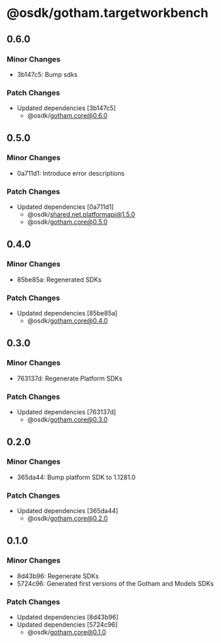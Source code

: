 # @osdk/gotham.targetworkbench

## 0.6.0

### Minor Changes

- 3b147c5: Bump sdks

### Patch Changes

- Updated dependencies [3b147c5]
  - @osdk/gotham.core@0.6.0

## 0.5.0

### Minor Changes

- 0a711d1: Introduce error descriptions

### Patch Changes

- Updated dependencies [0a711d1]
  - @osdk/shared.net.platformapi@1.5.0
  - @osdk/gotham.core@0.5.0

## 0.4.0

### Minor Changes

- 85be85a: Regenerated SDKs

### Patch Changes

- Updated dependencies [85be85a]
  - @osdk/gotham.core@0.4.0

## 0.3.0

### Minor Changes

- 763137d: Regenerate Platform SDKs

### Patch Changes

- Updated dependencies [763137d]
  - @osdk/gotham.core@0.3.0

## 0.2.0

### Minor Changes

- 365da44: Bump platform SDK to 1.1281.0

### Patch Changes

- Updated dependencies [365da44]
  - @osdk/gotham.core@0.2.0

## 0.1.0

### Minor Changes

- 8d43b96: Regenerate SDKs
- 5724c96: Generated first versions of the Gotham and Models SDKs

### Patch Changes

- Updated dependencies [8d43b96]
- Updated dependencies [5724c96]
  - @osdk/gotham.core@0.1.0
